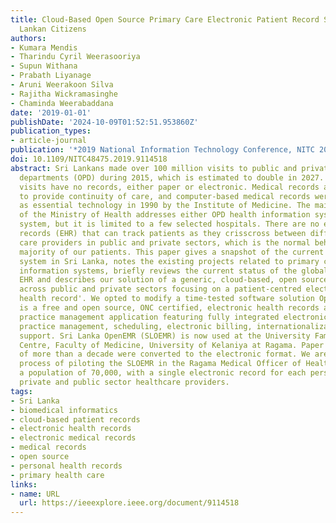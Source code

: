 ```yaml
---
title: Cloud-Based Open Source Primary Care Electronic Patient Record System for Sri
  Lankan Citizens
authors:
- Kumara Mendis
- Tharindu Cyril Weerasooriya
- Supun Withana
- Prabath Liyanage
- Aruni Weerakoon Silva
- Rajitha Wickramasinghe
- Chaminda Weerabaddana
date: '2019-01-01'
publishDate: '2024-10-09T01:52:51.953860Z'
publication_types:
- article-journal
publication: '*2019 National Information Technology Conference, NITC 2019*'
doi: 10.1109/NITC48475.2019.9114518
abstract: Sri Lankans made over 100 million visits to public and private outpatient
  departments (OPD) during 2015, which is estimated to double in 2027. However, these
  visits have no records, either paper or electronic. Medical records are essential
  to provide continuity of care, and computer-based medical records were identified
  as essential technology in 1990 by the Institute of Medicine. The main initiative
  of the Ministry of Health addresses either OPD health information system or inward
  system, but it is limited to a few selected hospitals. There are no electronic health
  records (EHR) that can track patients as they crisscross between different primary
  care providers in public and private sectors, which is the normal behaviour of the
  majority of our patients. This paper gives a snapshot of the current healthcare
  system in Sri Lanka, notes the existing projects related to primary care health
  information systems, briefly reviews the current status of the global primary care
  EHR and describes our solution of a generic, cloud-based, open source EHR for use
  across public and private sectors focusing on a patient-centred electronic 'personal
  health record'. We opted to modify a time-tested software solution OpenEMR-https://www.open-emr.org/OpenEMR
  is a free and open source, ONC certified, electronic health records and medical
  practice management application featuring fully integrated electronic health records,
  practice management, scheduling, electronic billing, internationalization, and multi-lingual
  support. Sri Lanka OpenEMR (SLOEMR) is now used at the University Family Medicine
  Centre, Faculty of Medicine, University of Kelaniya at Ragama. Paper medical records
  of more than a decade were converted to the electronic format. We are in the planning
  process of piloting the SLOEMR in the Ragama Medical Officer of Health Area with
  a population of 70,000, with a single electronic record for each person across all
  private and public sector healthcare providers.
tags:
- Sri Lanka
- biomedical informatics
- cloud-based patient records
- electronic health records
- electronic medical records
- medical records
- open source
- personal health records
- primary health care
links:
- name: URL
  url: https://ieeexplore.ieee.org/document/9114518
---
```

